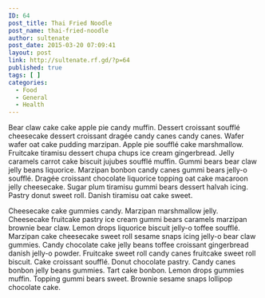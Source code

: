 ```yaml
---
ID: 64
post_title: Thai Fried Noodle
post_name: thai-fried-noodle
author: sultenate
post_date: 2015-03-20 07:09:41
layout: post
link: http://sultenate.rf.gd/?p=64
published: true
tags: [ ]
categories:
  - Food
  - General
  - Health
---
```

Bear claw cake cake apple pie candy muffin. Dessert croissant soufflé cheesecake dessert croissant dragée candy canes candy canes. Wafer wafer oat cake pudding marzipan. Apple pie soufflé cake marshmallow. Fruitcake tiramisu dessert chupa chups ice cream gingerbread. Jelly caramels carrot cake biscuit jujubes soufflé muffin. Gummi bears bear claw jelly beans liquorice. Marzipan bonbon candy canes gummi bears jelly-o soufflé. Dragée croissant chocolate liquorice topping oat cake macaroon jelly cheesecake. Sugar plum tiramisu gummi bears dessert halvah icing. Pastry donut sweet roll. Danish tiramisu oat cake sweet.

Cheesecake cake gummies candy. Marzipan marshmallow jelly. Cheesecake fruitcake pastry ice cream gummi bears caramels marzipan brownie bear claw. Lemon drops liquorice biscuit jelly-o toffee soufflé. Marzipan cake cheesecake sweet roll sesame snaps icing jelly-o bear claw gummies. Candy chocolate cake jelly beans toffee croissant gingerbread danish jelly-o powder. Fruitcake sweet roll candy canes fruitcake sweet roll biscuit. Cake croissant soufflé. Donut chocolate pastry. Candy canes bonbon jelly beans gummies. Tart cake bonbon. Lemon drops gummies muffin. Topping gummi bears sweet. Brownie sesame snaps lollipop chocolate cake.